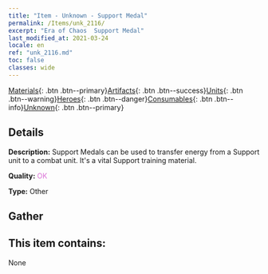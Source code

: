 ```yaml
---
title: "Item - Unknown - Support Medal"
permalink: /Items/unk_2116/
excerpt: "Era of Chaos  Support Medal"
last_modified_at: 2021-03-24
locale: en
ref: "unk_2116.md"
toc: false
classes: wide
---
```

 [Materials](/Items/){: .btn .btn--primary}[Artifacts](/Items/Artifacts/){: .btn .btn--success}[Units](/Items/Units/){: .btn .btn--warning}[Heroes](/Items/Heroes/){: .btn .btn--danger}[Consumables](/Items/Consumables/){: .btn .btn--info}[Unknown](/Items/Unknown/){: .btn .btn--primary}

## Details
 **Description:** Support Medals can be used to transfer energy from a Support unit to a combat unit. It's a vital Support training material.

 **Quality:** <span style="color: #DA70D6">OK</span>

 **Type:** Other

## Gather


## This item contains:

  None

